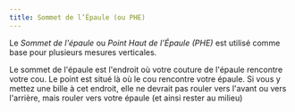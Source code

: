 ```yaml
---
title: Sommet de l’Épaule (ou PHE)
---
```


Le _Sommet de l'épaule_ ou _Point Haut de l’Épaule (PHE)_ est utilisé comme base pour plusieurs mesures verticales.

Le sommet de l'épaule est l'endroit où votre couture de l'épaule rencontre votre cou. Le point est situé là où le cou rencontre votre épaule. Si vous y mettez une bille à cet endroit, elle ne devrait pas rouler vers l'avant ou vers l'arrière, mais rouler vers votre épaule (et ainsi rester au milieu)
